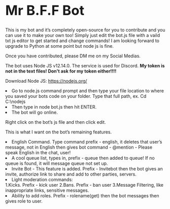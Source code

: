 <h1 style="font-size:300%;"><b>Mr B.F.F Bot</b></h1>

This is my bot and it’s completely open-source for you to contribute and you can use it to make your own too! Simply just edit the bot.js file with a vaild txt js editor to get started and change commands! I am looking forward to upgrade to Python at some point but node js is fine.

Once you have contributed, please DM me on my Social Medias.

The bot uses Node JS v12.14.0.
The service is used for Discord. <b>My token is not in the text files! Don't ask for my token either!!!!</b>

Download Node JS: https://nodejs.org/
<li>Go to node.js command prompt and then type your file location to where you saved your bots code on your folder. Type that full path, ex. Cd C:\nodejs</li>
<li>Then type in node bot.js then hit ENTER.</li>
<li>The bot will go online.</li>

Right click on the bot’s js file and then click edit.

This is what I want on the bot’s remaining features.
<li>English Command. Type command prefix - english, it deletes that user’s message, not in English then gives bot command - @mention - Please speak English in the chat, user!</li>
<li>A cool queue list, types in, prefix - queue then added to queue! If no queue is found, it will message queue not set up.</li>
<li>Invite Bot - This feature is added. Prefix - Invitebot then the bot gives an invite, authorize link to share and add to other parties, servers.</li>
<li>Light moderation commands:</li>
1.Kicks. Prefix - kick user
2.Bans. Prefix - ban user
3.Message Filtering, like inappropriate links, sensitive messages.</li>
<li>Ability to add roles. Prefix - rolename(get) then the bot messages then gives role to user.</li>
